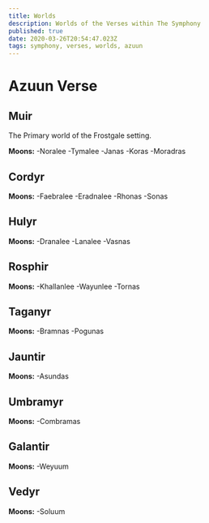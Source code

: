 ```yaml
---
title: Worlds
description: Worlds of the Verses within The Symphony
published: true
date: 2020-03-26T20:54:47.023Z
tags: symphony, verses, worlds, azuun
---
```


# Azuun Verse

## Muir
The Primary world of the Frostgale setting.


**Moons:**
-Noralee
-Tymalee
-Janas
-Koras
-Moradras

## Cordyr
**Moons:**
-Faebralee
-Eradnalee
-Rhonas
-Sonas

## Hulyr
**Moons:**
-Dranalee
-Lanalee
-Vasnas

## Rosphir 
**Moons:**
-Khallanlee
-Wayunlee
-Tornas

## Taganyr
**Moons:**
-Bramnas
-Pogunas

## Jauntir
**Moons:**
-Asundas

## Umbramyr
**Moons:**
-Combramas

## Galantir
**Moons:**
-Weyuum

## Vedyr
**Moons:**
-Soluum